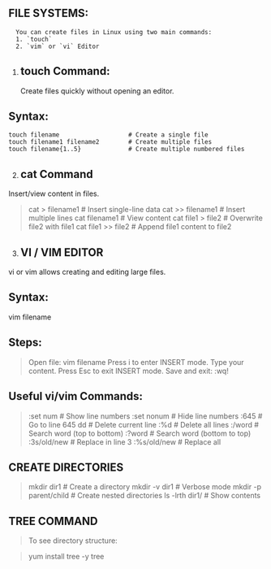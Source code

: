  FILE SYSTEMS:
 -------------

      You can create files in Linux using two main commands:  
      1. `touch`  
      2. `vim` or `vi` Editor  



 1) touch Command:
    --------------

     Create files quickly without opening an editor.

Syntax:
-------

    touch filename                   # Create a single file
    touch filename1 filename2        # Create multiple files
    touch filename{1..5}             # Create multiple numbered files

2) cat Command
   ------------

Insert/view content in files.

> cat > filename1               # Insert single-line data
> cat >> filename1              # Insert multiple lines
> cat filename1                 # View content
> cat file1 > file2             # Overwrite file2 with file1
> cat file1 >> file2            # Append file1 content to file2


3) VI / VIM EDITOR
   ----------------
vi or vim allows creating and editing large files.

Syntax:
--------
vim filename

Steps:
--------

> Open file: vim filename
> Press i to enter INSERT mode.
> Type your content.
> Press Esc to exit INSERT mode.
> Save and exit: :wq!

Useful vi/vim Commands:
------------------------

> :set num      # Show line numbers
> :set nonum    # Hide line numbers
> :645          # Go to line 645
> dd            # Delete current line
> :%d           # Delete all lines
> :/word        # Search word (top to bottom)
> :?word        # Search word (bottom to top)
> :3s/old/new   # Replace in line 3
> :%s/old/new   # Replace all


CREATE DIRECTORIES
-------------------

> mkdir dir1              # Create a directory
> mkdir -v dir1           # Verbose mode
> mkdir -p parent/child   # Create nested directories
> ls -lrth dir1/          # Show contents


TREE COMMAND
-------------

> To see directory structure:

> yum install tree -y
> tree

